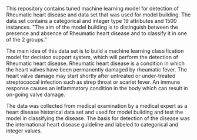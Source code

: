 This repository contains tuned machine learning model for detection of Rheumatic heart disease and data set that was used for model building. 
The data set contains a categorical and integer type 19 attributes and 1500 instances. 
"The aim of the model building is to distinguish between the presence and absence of Rheumatic heart disease and to classify it in one of the 2 groups."

The main idea of this data set is to build a machine learning classification model for decision support system, which
will perform the detection of Rheumatic heart disease. Rheumatic heart disease is a condition in which the heart valves have been permanently damaged by rheumatic fever. The heart valve damage may start shortly after untreated or under-treated streptococcal infection such as strep throat or scarlet fever. An immune response causes an inflammatory condition in the body which can result in on-going valve damage. 

The data was collected from medical examination by a medical expert as a heart disease historical data set and used for model building and test the model in classifying the disease.  The basis for detection of the disease was the international heart disease guideline and labeled to categorical and integer values.
